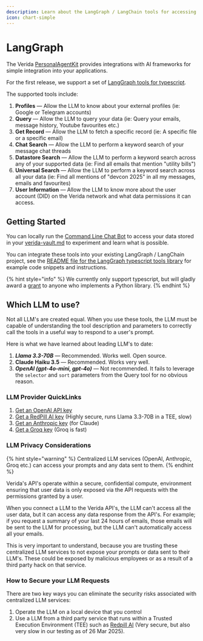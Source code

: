 ```yaml
---
description: Learn about the LangGraph / LangChain tools for accessing private user data
icon: chart-simple
---
```


# LangGraph

The Verida [PersonalAgentKit](https://github.com/verida/personal-agent-kit/) provides integrations with AI frameworks for simple integration into your applications.

For the first release, we support a set of [LangGraph tools for typescript](https://github.com/verida/personal-agent-kit/blob/main/typescript/extensions/langchain/README.md).

The supported tools include:

1. **Profiles** — Allow the LLM to know about your external profiles (ie: Google or Telegram accounts)
2. **Query** — Allow the LLM to query your data (ie: Query your emails, message history, Youtube favourites etc.)
3. **Get Record** — Allow the LLM to fetch a specific record (ie: A specific file or a specific email)
4. **Chat Search** — Allow the LLM to perform a keyword search of your message chat threads
5. **Datastore Search** — Allow the LLM to perform a keyword search across any of your supported data (ie: Find all emails that mention "utility bills")
6. **Universal Search** — Allow the LLM to perform a keyword search across all your data (ie: Find all mentions of "devcon 2025" in all my messages, emails and favourites)
7. **User Information** — Allow the LLM to know more about the user account (DID) on the Verida network and what data permissions it can access.

## Getting Started

You can locally run the [Command Line Chat Bot](https://github.com/verida/personal-agent-kit/tree/main/typescript/examples/chatbot) to access your data stored in your [verida-vault.md](../resources/verida-vault.md "mention") to experiment and learn what is possible.

You can integrate these tools into your existing LangGraph / LangChain project, see the [README file for the LangGraph typescript tools library](https://github.com/verida/personal-agent-kit/blob/main/typescript/extensions/langchain/README.md) for example code snippets and instructions.

{% hint style="info" %}
We currently only support typescript, but will gladly award a [grant](../resources/grants.md) to anyone who implements a Python library.
{% endhint %}

## Which LLM to use?

Not all LLM's are created equal. When you use these tools, the LLM must be capable of understanding the tool description and parameters to correctly call the tools in a useful way to respond to a user's prompt.

Here is what we have learned about leading LLM's to date:

1. _**Llama 3.3-70B**_ — Recommended. Works well. Open source.
2. **Claude Haiku 3.5** — Recommended. Works very well.
3. _**OpenAI (gpt-4o-mini, gpt-4o)**_ — Not recommended. It fails to leverage the `selector` and `sort` parameters from the Query tool for no obvious reason.&#x20;

### LLM Provider QuickLinks

1. [Get an OpenAI API key](https://platform.openai.com/docs/quickstart#create-and-export-an-api-key)
2. [Get a RedPill AI key](https://red-pill.ai/) (Highly secure, runs Llama 3.3-70B in a TEE, slow)
3. [Get an Anthropic key](https://www.anthropic.com/) (for Claude)
4. [Get a Groq key](https://groq.com/) (Groq is fast)

### LLM Privacy Considerations

{% hint style="warning" %}
Centralized LLM services (OpenAI, Anthropic, Groq etc.) can access your prompts and any data sent to them.
{% endhint %}

Verida's API's operate within a secure, confidential compute, environment ensuring that user data is only exposed via the API requests with the permissions granted by a user.

When you connect a LLM to the Verida API's, the LLM can't access all the user data, but it can access any data response from the API's. For example; if you request a summary of your last 24 hours of emails, those emails will be sent to the LLM for processing, but the LLM can't automatically access all your emails.

This is very important to understand, because you are trusting these centralized LLM services to not expose your prompts or data sent to their LLM's. These could be exposed by malicious employees or as a result of a third party hack on that service.

### How to Secure your LLM Requests

There are two key ways you can eliminate the security risks associated with centralized LLM services:

1. Operate the LLM on a local device that you control
2. Use a LLM from a third party service that runs within a Trusted Execution Environment (TEE) such as [Redpill AI](https://red-pill.ai/) (Very secure, but also very slow in our testing as of 26 Mar 2025).

